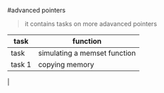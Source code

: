 #advanced pointers
>it contains tasks on more adavanced pointers

| task | function |
| ------ | ------- |
| task  | simulating a memset function |
| task 1 | copying memory |
| 
